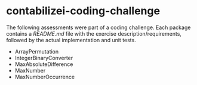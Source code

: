 # contabilizei-coding-challenge

The following assessments were part of a coding challenge. Each package contains a _README.md_ file with the exercise description/requirements, followed by the actual implementation and unit tests.

- ArrayPermutation
- IntegerBinaryConverter
- MaxAbsoluteDifference
- MaxNumber
- MaxNumberOccurrence
